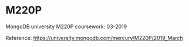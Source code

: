 # M220P
MongoDB university M220P coursework: 03-2019


Reference: https://university.mongodb.com/mercury/M220P/2019_March
